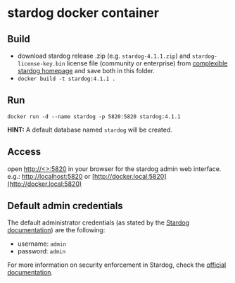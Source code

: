 # stardog docker container


## Build 

- download stardog release .zip (e.g. `stardog-4.1.1.zip`) and `stardog-license-key.bin` license file (community or enterprise) from [complexible stardog homepage](http://stardog.com/) and save both in this folder.
- `docker build -t stardog:4.1.1 .`


## Run

```
docker run -d --name stardog -p 5820:5820 stardog:4.1.1
```

**HINT:** A default database named `stardog` will be created.


## Access

open [http://<<your-docker-host-ip>>:5820](http://<your-docker-host-ip>:5820) in your browser for the stardog admin web interface. 
e.g.: [http://localhost:5820](http://localhost:5820) or [http://docker.local:5820](http://docker.local:5820)


## Default admin credentials

The default administrator credentials (as stated by the [Stardog documentation](http://docs.stardog.com/#_insecurity)) are the following:

- username: `admin`
- password: `admin`

For more information on security enforcement in Stardog, check the [official documentation](http://docs.stardog.com/#_security).